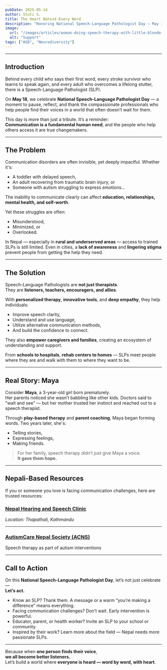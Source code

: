 ```yaml
---
pubDate: 2025-05-14
author: Stuti S.
title: The Heart Behind Every Word
description: "Honoring National Speech-Language Pathologist Day – May 18" 
image:
  url: "/images/articles/woman-doing-speech-therapy-with-little-blonde-boy.jpg"
  alt: "Support"
tags: ["ASD", "Neurodiversity"]
---
```



---

## Introduction

Behind every child who says their first word, every stroke survivor who learns to speak again, and every adult who overcomes a lifelong stutter, there is a Speech-Language Pathologist (SLP).

On **May 18**, we celebrate **National Speech-Language Pathologist Day** — a moment to pause, reflect, and thank the compassionate professionals who help people find their voices in a world that often doesn’t wait for them.

This day is more than just a tribute. It’s a reminder:  
**Communication is a fundamental human need**, and the people who help others access it are true changemakers.

---

## The Problem

Communication disorders are often invisible, yet deeply impactful. Whether it's:
- A toddler with delayed speech,
- An adult recovering from traumatic brain injury, or
- Someone with autism struggling to express emotions...

The inability to communicate clearly can affect **education, relationships, mental health, and self-worth**.

Yet these struggles are often:
- Misunderstood,
- Minimized, or
- Overlooked.

In Nepal — especially in **rural and underserved areas** — access to trained SLPs is still limited. Even in cities, a **lack of awareness** and **lingering stigma** prevent people from getting the help they need.

---

## The Solution

Speech-Language Pathologists are **not just therapists**.  
They are **listeners, teachers, encouragers, and allies**.

With **personalized therapy**, **innovative tools**, and **deep empathy**, they help individuals:
- Improve speech clarity,
- Understand and use language,
- Utilize alternative communication methods,
- And build the confidence to connect.

They also **empower caregivers and families**, creating an ecosystem of understanding and support.

From **schools to hospitals**, **rehab centers to homes** — SLPs meet people where they are and walk with them to where they want to be.

---

## Real Story: Maya

Consider **Maya**, a 3-year-old girl born prematurely.  
Her parents noticed she wasn’t babbling like other kids. Doctors said to "wait and see" — but her mother trusted her instinct and reached out to a speech therapist.

Through **play-based therapy** and **parent coaching**, Maya began forming words. Two years later, she's:
- Telling stories,
- Expressing feelings,
- Making friends.

> For her family, speech therapy didn’t just give Maya a voice.  
> **It gave them hope.**

---

## Nepali-Based Resources

If you or someone you love is facing communication challenges, here are trusted resources:

### [Nepal Hearing and Speech Clinic](https://nepalhearing.com/)  
*Location: Thapathali, Kathmandu*

---

### [AutismCare Nepal Society (ACNS)](https://autismnepal.org/)  
Speech therapy as part of autism interventions

---

## Call to Action

On this **National Speech-Language Pathologist Day**, let’s not just celebrate —  
**Let’s act.**

- Know an SLP? Thank them. A message or a warm “you’re making a difference” means everything.
- Facing communication challenges? Don’t wait. Early intervention is powerful.
- Educator, parent, or health worker? Invite an SLP to your school or community.
- Inspired by their work? Learn more about the field — Nepal needs more passionate SLPs.

---

Because when **one person finds their voice**,  
**we all become better listeners.**  
Let’s build a world where **everyone is heard — word by word, with heart**.
